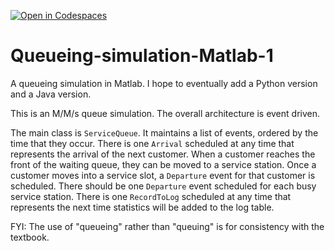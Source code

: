 [![Open in Codespaces](https://classroom.github.com/assets/launch-codespace-7f7980b617ed060a017424585567c406b6ee15c891e84e1186181d67ecf80aa0.svg)](https://classroom.github.com/open-in-codespaces?assignment_repo_id=13433229)
# Queueing-simulation-Matlab-1
A queueing simulation in Matlab.
I hope to eventually add a Python version and a Java version.

This is an M/M/s queue simulation.
The overall architecture is event driven.

The main class is `ServiceQueue`.
It maintains a list of events, ordered by the time that they occur.
There is one `Arrival` scheduled at any time that represents the arrival of the next customer.
When a customer reaches the front of the waiting queue, they can be moved to a service station.
Once a customer moves into a service slot, a `Departure` event for that customer is scheduled.
There should be one `Departure` event scheduled for each busy service station.
There is one `RecordToLog` scheduled at any time that represents the next time statistics will be added to the log table.

FYI: The use of "queueing" rather than "queuing" is for consistency with the textbook.
